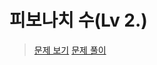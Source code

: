 # 피보나치 수(Lv 2.)
> [문제 보기](https://school.programmers.co.kr/learn/courses/30/lessons/12945)
> [문제 풀이](https://moxie2ks.notion.site/Programmers-12945-fd640485d46b456d8fb8bc94f3e783f1)